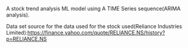 A stock trend analysis ML model using A TIME Series sequence(ARIMA analysis).

Data set source for the data used for the stock used(Reliance Industries Limited):https://finance.yahoo.com/quote/RELIANCE.NS/history?p=RELIANCE.NS
